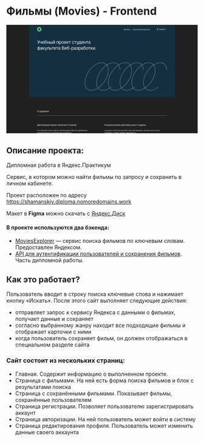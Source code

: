 # Фильмы (Movies) - Frontend

![Скриншот](movies.png)

## Описание проекта:

Дипломная работа в Яндекс.Практикум

Сервис, в котором можно найти фильмы по запросу и сохранить в личном кабинете.

Проект расположен по адресу https://shamanskiy.diploma.nomoredomains.work

Макет в **Figma** можно скачать с [Яндекс.Диск](https://yadi.sk/d/c-BipWYdCCPnFw "Макет в Figma ")

#### В проекте используются два бэкенда:

- [MoviesExplorer](https://api.nomoreparties.co/beatfilm-movies) — сервис поиска фильмов по ключевым словам. Предоставлен Яндексом.
- [API для аутентификации пользователей и сохранения фильмов](https://github.com/DenisShamanskiy/movies-explorer-api). Часть дипломной работы.

## Как это работает?

Пользователь вводит в строку поиска ключевые слова и нажимает кнопку «Искать». После этого сайт выполняет следующие действия:

- отправляет запрос к сервису Яндекса с данными о фильмах, получает данные и сохраняет
- согласно выбранному жанру находит все подходящие фильмы и отображает карточки с ними
- когда пользователь сохраняет фильм, он должен отображаться в специальном разделе сайта

### Сайт состоит из нескольких страниц:

- Главная. Содержит информацию о выполненном проекте.
- Страница с фильмами. На ней есть форма поиска фильмов и блок с результатами поиска
- Страница с сохранёнными фильмами. Показывает фильмы, сохранённые пользователем
- Страница регистрации. Позволяет пользователю зарегистрировать аккаунт
- Страница авторизации. На ней пользователь может войти в систему
- Страница редактирования профиля. Пользователь может изменить данные своего аккаунта
